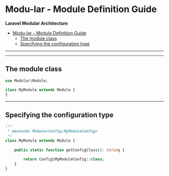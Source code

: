 # Modu-lar - Module Definition Guide

**Laravel Modular Architecture**

- [Modu-lar - Module Definition Guide](#modu-lar---module-definition-guide)
  - [The module class](#the-module-class)
  - [Specifying the configuration type](#specifying-the-configuration-type)

***
***

## The module class

```php
use Modular\Module;

class MyModule extends Module {
}
```

***

## Specifying the configuration type

```php
/**
 * @extends Module<Config\MyModuleConfig>
 */
class MyModule extends Module {
    
    public static function getConfigClass(): string {
    
        return Config\MyModuleConfig::class;
    }
}
```
